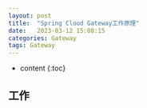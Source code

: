 ```yaml
---
layout: post
title:  "Spring Cloud Gateway工作原理"
date:   2023-03-12 15:08:15
categories: Gateway
tags: Gateway
---
```


* content
{:toc}


## 工作